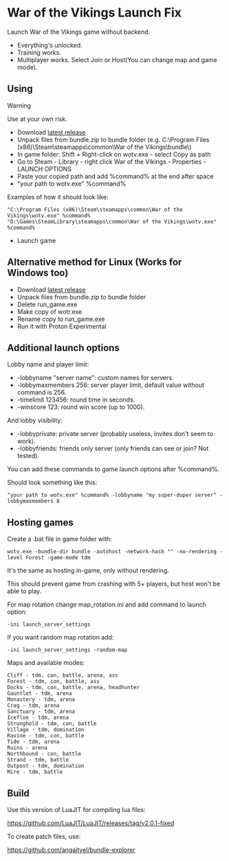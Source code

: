 # War of the Vikings Launch Fix
Launch War of the Vikings game without backend.
- Everything's unlocked.
- Training works.
- Multiplayer works. Select Join or Host(You can change map and game mode).
## Using
> [!WARNING]
> Use at your own risk.
- Download [latest release](https://github.com/angaityel/wotv-re/releases)
- Unpack files from bundle.zip to bundle folder (e.g. C:\Program Files (x86)\Steam\steamapps\common\War of the Vikings\bundle\\)
- In game folder: Shift + Right-click on wotv.exe - select Copy as path
- Go to Steam - Library - right click War of the Vikings - Properties - LAUNCH OPTIONS
- Paste your copied path and add %command% at the end after space
- "your path to wotv.exe" %command%

Examples of how it should look like:
```
"C:\Program Files (x86)\Steam\steamapps\common\War of the Vikings\wotv.exe" %command%
"D:\Games\SteamLibrary\steamapps\common\War of the Vikings\wotv.exe" %command%
```
- Launch game

## Alternative method for Linux (Works for Windows too)

- Download [latest release](https://github.com/angaityel/wotv-re/releases)
- Unpack files from bundle.zip to bundle folder
- Delete run_game.exe
- Make copy of wotr.exe
- Rename copy to run_game.exe
- Run it with Proton Experimental

## Additional launch options
Lobby name and player limit:
- -lobbyname "server name": custom names for servers.
- -lobbymaxmembers 256: server player limit, default value without command is 256.
- -timelimit 123456: round time in seconds.
- -winscore 123: round win score (up to 1000).

And lobby visibility:
- -lobbyprivate: private server (probably useless, invites don't seem to work).
- -lobbyfriends: friends only server (only friends can see or join? Not tested).

You can add these commands to game launch options after %command%.

Should look something like this:
```
"your path to wotv.exe" %command% -lobbyname "my super-duper server" -lobbymaxmembers 8
```
## Hosting games
Create a .bat file in game folder with:
```
wotv.exe -bundle-dir bundle -autohost -network-hash "" -no-rendering -level Forest -game-mode tdm
```
It's the same as hosting in-game, only without rendering.

This should prevent game from crashing with 5+ players, but host won't be able to play.

For map rotation change map_rotation.ini and add command to launch option:
```
-ini launch_server_settings
```
If you want random map rotation add:
```
-ini launch_server_settings -random-map
```
Maps and available modes:
```
Cliff - tdm, con, battle, arena, ass
Forest - tdm, con, battle, ass
Docks - tdm, con, battle, arena, headhunter
Gauntlet - tdm, arena
Monastery - tdm, arena
Crag - tdm, arena
Sanctuary - tdm, arena
Icefloe - tdm, arena
Stronghold - tdm, con, battle
Village - tdm, domination
Ravine - tdm, con, battle
Tide - tdm, arena
Ruins - arena
Northbound - con, battle
Strand - tdm, battle
Outpost - tdm, domination
Mire - tdm, battle
```
## Build
Use this version of LuaJIT for compiling lua files:

https://github.com/LuaJIT/LuaJIT/releases/tag/v2.0.1-fixed

To create patch files, use:

https://github.com/angaityel/bundle-explorer

